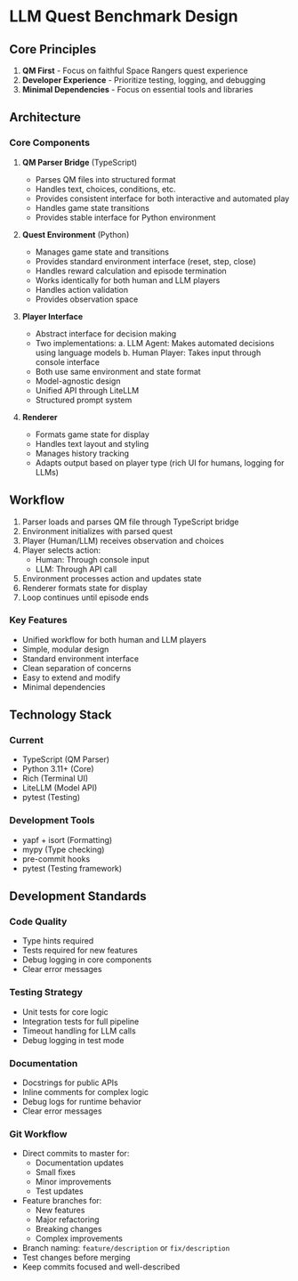 # LLM Quest Benchmark Design

## Core Principles
1. **QM First** - Focus on faithful Space Rangers quest experience
2. **Developer Experience** - Prioritize testing, logging, and debugging
3. **Minimal Dependencies** - Focus on essential tools and libraries

## Architecture

### Core Components
1. **QM Parser Bridge** (TypeScript)
   - Parses QM files into structured format
   - Handles text, choices, conditions, etc.
   - Provides consistent interface for both interactive and automated play
   - Handles game state transitions
   - Provides stable interface for Python environment

2. **Quest Environment** (Python)
   - Manages game state and transitions
   - Provides standard environment interface (reset, step, close)
   - Handles reward calculation and episode termination
   - Works identically for both human and LLM players
   - Handles action validation
   - Provides observation space

3. **Player Interface**
   - Abstract interface for decision making
   - Two implementations:
     a. LLM Agent: Makes automated decisions using language models
     b. Human Player: Takes input through console interface
   - Both use same environment and state format
   - Model-agnostic design
   - Unified API through LiteLLM
   - Structured prompt system

4. **Renderer**
   - Formats game state for display
   - Handles text layout and styling
   - Manages history tracking
   - Adapts output based on player type (rich UI for humans, logging for LLMs)

## Workflow
1. Parser loads and parses QM file through TypeScript bridge
2. Environment initializes with parsed quest
3. Player (Human/LLM) receives observation and choices
4. Player selects action:
   - Human: Through console input
   - LLM: Through API call
5. Environment processes action and updates state
6. Renderer formats state for display
7. Loop continues until episode ends

### Key Features
- Unified workflow for both human and LLM players
- Simple, modular design
- Standard environment interface
- Clean separation of concerns
- Easy to extend and modify
- Minimal dependencies

## Technology Stack

### Current
- TypeScript (QM Parser)
- Python 3.11+ (Core)
- Rich (Terminal UI)
- LiteLLM (Model API)
- pytest (Testing)

### Development Tools
- yapf + isort (Formatting)
- mypy (Type checking)
- pre-commit hooks
- pytest (Testing framework)

## Development Standards

### Code Quality
- Type hints required
- Tests required for new features
- Debug logging in core components
- Clear error messages

### Testing Strategy
- Unit tests for core logic
- Integration tests for full pipeline
- Timeout handling for LLM calls
- Debug logging in test mode

### Documentation
- Docstrings for public APIs
- Inline comments for complex logic
- Debug logs for runtime behavior
- Clear error messages

### Git Workflow
- Direct commits to master for:
  - Documentation updates
  - Small fixes
  - Minor improvements
  - Test updates
- Feature branches for:
  - New features
  - Major refactoring
  - Breaking changes
  - Complex improvements
- Branch naming: `feature/description` or `fix/description`
- Test changes before merging
- Keep commits focused and well-described